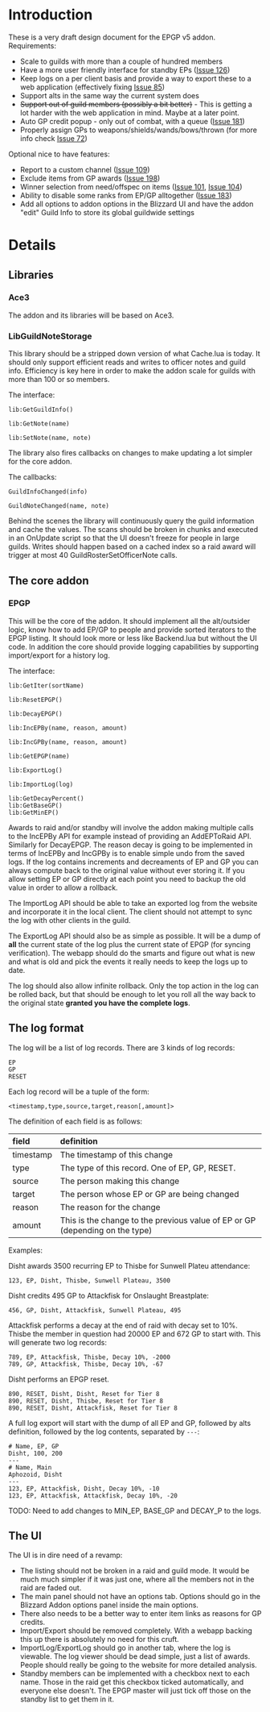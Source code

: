 # Introduction #

These is a very draft design document for the EPGP v5 addon. Requirements:

  * Scale to guilds with more than a couple of hundred members
  * Have a more user friendly interface for standby EPs ([Issue 126](http://code.google.com/p/epgp/issues/detail?id=126))
  * Keep logs on a per client basis and provide a way to export these to a web application (effectively fixing [Issue 85](http://code.google.com/p/epgp/issues/detail?id=85))
  * Support alts in the same way the current system does
  * ~~Support out of guild members (possibly a bit better)~~ - This is getting a lot harder with the web application in mind. Maybe at a later point.
  * Auto GP credit popup - only out of combat, with a queue ([Issue 181](http://code.google.com/p/epgp/issues/detail?id=181))
  * Properly assign GPs to weapons/shields/wands/bows/thrown (for more info check [Issue 72](http://code.google.com/p/epgp/issues/detail?id=72))

Optional nice to have features:

  * Report to a custom channel ([Issue 109](http://code.google.com/p/epgp/issues/detail?id=109))
  * Exclude items from GP awards ([Issue 198](http://code.google.com/p/epgp/issues/detail?id=198))
  * Winner selection from need/offspec on items ([Issue 101](http://code.google.com/p/epgp/issues/detail?id=101), [Issue 104](http://code.google.com/p/epgp/issues/detail?id=104))
  * Ability to disable some ranks from EP/GP alltogether ([Issue 183](http://code.google.com/p/epgp/issues/detail?id=183))
  * Add all options to addon options in the Blizzard UI and have the addon "edit" Guild Info to store its global guildwide settings

# Details #

## Libraries ##

### Ace3 ###

The addon and its libraries will be based on Ace3.

### LibGuildNoteStorage ###

This library should be a stripped down version of what Cache.lua is
today. It should only support efficient reads and writes to officer
notes and guild info. Efficiency is key here in order to make the
addon scale for guilds with more than 100 or so members.

The interface:

```
lib:GetGuildInfo()

lib:GetNote(name)

lib:SetNote(name, note)
```

The library also fires callbacks on changes to make updating a lot
simpler for the core addon.

The callbacks:

```
GuildInfoChanged(info)

GuildNoteChanged(name, note)
```

Behind the scenes the library will continuously query the guild
information and cache the values. The scans should be broken in chunks
and executed in an OnUpdate script so that the UI doesn't freeze
for people in large guilds. Writes should happen based on a cached index so a raid award will trigger at most 40 GuildRosterSetOfficerNote calls.

## The core addon ##
### EPGP ###

This will be the core of the addon. It should implement all the
alt/outsider logic, know how to add EP/GP to people and provide sorted
iterators to the EPGP listing. It should look more or less like
Backend.lua but without the UI code. In addition the core should
provide logging capabilities by supporting import/export for a history
log.

The interface:

```
lib:GetIter(sortName)

lib:ResetEPGP()

lib:DecayEPGP()

lib:IncEPBy(name, reason, amount)

lib:IncGPBy(name, reason, amount)

lib:GetEPGP(name)

lib:ExportLog()

lib:ImportLog(log)

lib:GetDecayPercent()
lib:GetBaseGP()
lib:GetMinEP()
```

Awards to raid and/or standby will involve the addon making multiple
calls to the IncEPBy API for example instead of providing an
AddEPToRaid API. Similarly for DecayEPGP. The reason decay is going to
be implemented in terms of IncEPBy and IncGPBy is to enable simple
undo from the saved logs. If the log contains increments and
decreaments of EP and GP you can always compute back to the original
value without ever storing it. If you allow setting EP or GP directly
at each point you need to backup the old value in order to allow a
rollback.

The ImportLog API should be able to take an exported log from the
website and incorporate it in the local client. The client should not
attempt to sync the log with other clients in the guild.

The ExportLog API should also be as simple as possible. It will be a
dump of **all** the current state of the log plus the current state of EPGP
(for syncing verification). The webapp should do the smarts and figure
out what is new and what is old and pick the events it really needs to
keep the logs up to date.

The log should also allow infinite rollback. Only the top action in
the log can be rolled back, but that should be enough to let you roll
all the way back to the original state **granted you have the complete
logs**.

## The log format ##

The log will be a list of log records. There are 3 kinds of log records:

```
EP
GP
RESET
```

Each log record will be a tuple of the form:

`<timestamp,type,source,target,reason[,amount]>`

The definition of each field is as follows:

| **field** | **definition** |
|:----------|:---------------|
| timestamp | The timestamp of this change |
| type      | The type of this record. One of EP, GP, RESET. |
| source    | The person making this change |
| target    | The person whose EP or GP are being changed |
| reason    | The reason for the change |
| amount    | This is the change to the previous value of EP or GP (depending on the type) |

Examples:

Disht awards 3500 recurring EP to Thisbe for Sunwell Plateu
attendance:
```
123, EP, Disht, Thisbe, Sunwell Plateau, 3500
```

Disht credits 495 GP to Attackfisk for Onslaught Breastplate:
```
456, GP, Disht, Attackfisk, Sunwell Plateau, 495
```

Attackfisk performs a decay at the end of raid with decay set to
10%. Thisbe the member in question had 20000 EP and 672 GP to start
with. This will generate two log records:
```
789, EP, Attackfisk, Thisbe, Decay 10%, -2000
789, GP, Attackfisk, Thisbe, Decay 10%, -67
```

Disht performs an EPGP reset.
```
890, RESET, Disht, Disht, Reset for Tier 8
890, RESET, Disht, Thisbe, Reset for Tier 8
890, RESET, Disht, Attackfisk, Reset for Tier 8
```

A full log export will start with the dump of all EP and GP, followed by alts definition, followed by the log contents, separated by `---`:

```
# Name, EP, GP
Disht, 100, 200
---
# Name, Main
Aphozoid, Disht
---
123, EP, Attackfisk, Disht, Decay 10%, -10
123, EP, Attackfisk, Attackfisk, Decay 10%, -20
```

TODO: Need to add changes to MIN\_EP, BASE\_GP and DECAY\_P to the logs.

## The UI ##

The UI is in dire need of a revamp:

  * The listing should not be broken in a raid and guild mode. It would be much much simpler if it was just one, where all the members not in the raid are faded out.
  * The main panel should not have an options tab. Options should go in the Blizzard Addon options panel inside the main options.
  * There also needs to be a better way to enter item links as reasons for GP credits.
  * Import/Export should be removed completely. With a webapp backing this up there is absolutely no need for this cruft.
  * ImportLog/ExportLog should go in another tab, where the log is viewable. The log viewer should be dead simple, just a list of awards. People should really be going to the website for more detailed analysis.
  * Standby members can be implemented with a checkbox next to each name. Those in the raid get this checkbox ticked automatically, and everyone else doesn't. The EPGP master will just tick off those on the standby list to get them in it.